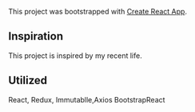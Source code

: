 This project was bootstrapped with [Create React App](https://github.com/facebook/create-react-app).

## Inspiration

This project is inspired by my recent life. 

## Utilized
React, Redux, Immutablle,Axios
BootstrapReact
